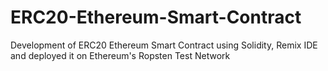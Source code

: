 # ERC20-Ethereum-Smart-Contract
Development of ERC20 Ethereum Smart Contract using Solidity, Remix IDE and deployed it on Ethereum's Ropsten Test Network
